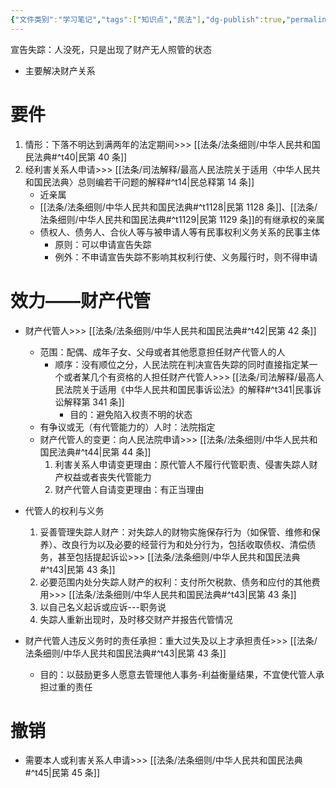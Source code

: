 ```yaml
---
{"文件类别":"学习笔记","tags":["知识点","民法"],"dg-publish":true,"permalink":"/学习笔记studyup/知识点cheese/宣告失踪/","dgPassFrontmatter":true,"created":"2024-07-04T13:27:01.891+08:00","updated":"2024-10-27T00:09:27.792+08:00"}
---
```


宣告失踪：人没死，只是出现了财产无人照管的状态
- 主要解决财产关系

# 要件
1. 情形：下落不明达到满两年的法定期间>>> [[法条/法条细则/中华人民共和国民法典#^t40\|民第 40 条]]
2. 经利害关系人申请>>> [[法条/司法解释/最高人民法院关于适用〈中华人民共和国民法典〉总则编若干问题的解释#^t14\|民总释第 14 条]]
	- 近亲属
	-  [[法条/法条细则/中华人民共和国民法典#^t1128\|民第 1128 条]]、[[法条/法条细则/中华人民共和国民法典#^t1129\|民第 1129 条]]的有继承权的亲属
	- 债权人、债务人、合伙人等与被申请人等有民事权利义务关系的民事主体
		- 原则：可以申请宣告失踪
		- 例外：不申请宣告失踪不影响其权利行使、义务履行时，则不得申请
# 效力——财产代管
- 财产代管人>>> [[法条/法条细则/中华人民共和国民法典#^t42\|民第 42 条]]
	- 范围：配偶、成年子女、父母或者其他愿意担任财产代管人的人
		- 顺序：没有顺位之分，人民法院在判决宣告失踪的同时直接指定某一个或者某几个有资格的人担任财产代管人>>> [[法条/司法解释/最高人民法院关于适用《中华人民共和国民事诉讼法》的解释#^t341\|民事诉讼解释第 341 条]]
			- 目的：避免陷入权责不明的状态
	- 有争议或无（有代管能力的）人时：法院指定
	- 财产代管人的变更：向人民法院申请>>> [[法条/法条细则/中华人民共和国民法典#^t44\|民第 44 条]]
		1. 利害关系人申请变更理由：原代管人不履行代管职责、侵害失踪人财产权益或者丧失代管能力
		2. 财产代管人自请变更理由：有正当理由

- 代管人的权利与义务
	1. 妥善管理失踪人财产：对失踪人的财物实施保存行为（如保管、维修和保养）、改良行为以及必要的经营行为和处分行为，包括收取债权、清偿债务，甚至包括提起诉讼>>> [[法条/法条细则/中华人民共和国民法典#^t43\|民第 43 条]]
	2. 必要范围内处分失踪人财产的权利：支付所欠税款、债务和应付的其他费用>>> [[法条/法条细则/中华人民共和国民法典#^t43\|民第 43 条]]
	3. 以自己名义起诉或应诉---职务说
	4. 失踪人重新出现时，及时移交财产并报告代管情况

- 财产代管人违反义务时的责任承担：重大过失及以上才承担责任>>> [[法条/法条细则/中华人民共和国民法典#^t43\|民第 43 条]]
	- 目的：以鼓励更多人愿意去管理他人事务-利益衡量结果，不宜使代管人承担过重的责任
# 撤销
- 需要本人或利害关系人申请>>> [[法条/法条细则/中华人民共和国民法典#^t45\|民第 45 条]]